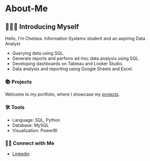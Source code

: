 # About-Me

## 🙋🏻‍♀️ Introducing Myself

Hello, I'm Chelsea. Information Systems student and an aspiring Data Analyst.

- Querying data using SQL.
- Generate reports and perform ad-hoc data analysis using SQL.
- Developing dashboards on Tableau and Looker Studio.
- Data analysis and reporting using Google Sheets and Excel.

### 📚 Projects

Welcome to my portfolio, where I showcase my [projects](https://ch-seat.github.io/portfolio.io/). 

### 🛠️ Tools

- Language: SQL, Python
- Database: MySQL
- Visualization: PowerBI

### 👋🏻 Connect with Me

- [Linkedin](www.linkedin.com/in/chelsea-tan-195b2522a) 
